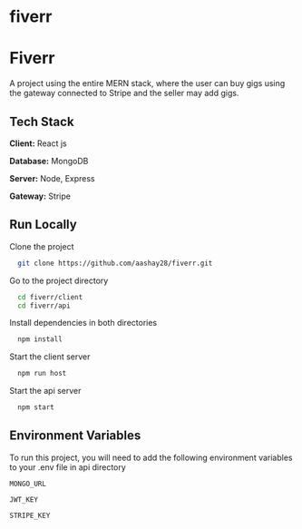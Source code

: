 # fiverr

# Fiverr

A project using the entire MERN stack, where the user can buy gigs using the gateway connected to Stripe and the seller may add gigs.

## Tech Stack

**Client:** React js

**Database:** MongoDB

**Server:** Node, Express

**Gateway:** Stripe

## Run Locally

Clone the project

```bash
  git clone https://github.com/aashay28/fiverr.git
```

Go to the project directory

```bash
  cd fiverr/client
  cd fiverr/api
```

Install dependencies in both directories

```bash
  npm install
```

Start the client server

```bash
  npm run host
```

Start the api server

```bash
  npm start
```

## Environment Variables

To run this project, you will need to add the following environment variables to your .env file in api directory

`MONGO_URL`

`JWT_KEY`

`STRIPE_KEY`


